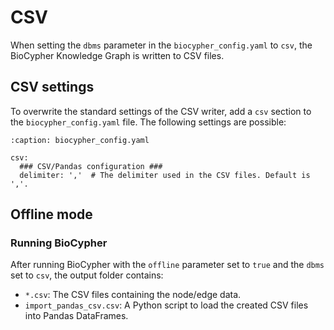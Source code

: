 # CSV

When setting the `dbms` parameter in the `biocypher_config.yaml` to `csv`, the BioCypher Knowledge Graph is written to CSV files.

## CSV settings

To overwrite the standard settings of the CSV writer, add a `csv` section to the `biocypher_config.yaml` file.
The following settings are possible:

```{code-block} yaml
:caption: biocypher_config.yaml

csv:
  ### CSV/Pandas configuration ###
  delimiter: ','  # The delimiter used in the CSV files. Default is ','.
```

## Offline mode

### Running BioCypher

After running BioCypher with the ``offline`` parameter set to ``true`` and the ``dbms`` set to ``csv``,
the output folder contains:

- ``*.csv``: The CSV files containing the node/edge data.
- ``import_pandas_csv.csv``: A Python script to load the created CSV files into Pandas DataFrames.
